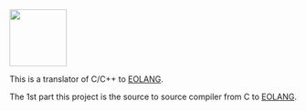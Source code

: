 <img src="https://www.yegor256.com/images/books/elegant-objects/cactus.svg" height="100px" />

This is a translator of C/C++ to [EOLANG](https://www.eolang.org).

The 1st part this project is the source to source compiler from C to [EOLANG](https://www.eolang.org).
